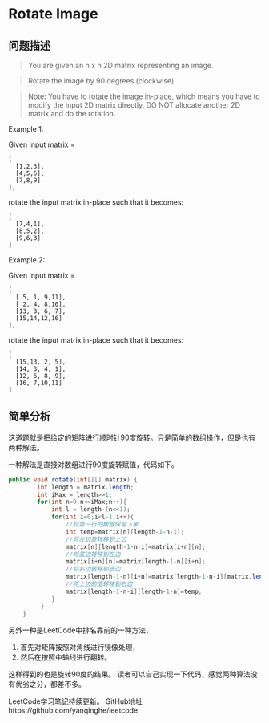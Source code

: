 # Rotate Image

## 问题描述

>You are given an n x n 2D matrix representing an image.

>Rotate the image by 90 degrees (clockwise).

>Note:
You have to rotate the image in-place, which means you have to modify the input 2D matrix directly. DO NOT allocate another 2D matrix and do the rotation.

Example 1:

Given input matrix = 
```
[
  [1,2,3],
  [4,5,6],
  [7,8,9]
],
```

rotate the input matrix in-place such that it becomes:
```
[
  [7,4,1],
  [8,5,2],
  [9,6,3]
]
```
Example 2:

Given input matrix =
```
[
  [ 5, 1, 9,11],
  [ 2, 4, 8,10],
  [13, 3, 6, 7],
  [15,14,12,16]
], 
```

rotate the input matrix in-place such that it becomes:
```
[
  [15,13, 2, 5],
  [14, 3, 4, 1],
  [12, 6, 8, 9],
  [16, 7,10,11]
]
```

## 简单分析

这道题就是把给定的矩阵进行顺时针90度旋转。只是简单的数组操作，但是也有两种解法。

一种解法是直接对数组进行90度旋转赋值，代码如下。

``` java
public void rotate(int[][] matrix) {
        int length = matrix.length;
        int iMax = length>>1;
        for(int n=0;n<=iMax;n++){
            int l = length-(n<<1);
            for(int i=0;i<l-1;i++){
                //将第一行的数据保留下来
                int temp=matrix[n][length-1-n-i];
                //将左边旋转移到上边
                matrix[n][length-1-n-i]=matrix[i+n][n];
                //将底边转移到左边
                matrix[i+n][n]=matrix[length-1-n][i+n];
                //将右边转移到底边
                matrix[length-1-n][i+n]=matrix[length-1-n-i][matrix.length-1-n];
                //将上边的值转移到右边
                matrix[length-1-n-i][length-1-n]=temp;
            }
         }
    }
```

另外一种是LeetCode中排名靠前的一种方法，

1. 首先对矩阵按照对角线进行镜像处理，
2. 然后在按照中轴线进行翻转。


这样得到的也是旋转90度的结果。
读者可以自己实现一下代码，感觉两种算法没有优劣之分，都差不多。

LeetCode学习笔记持续更新。
GitHub地址https://github.com/yanqinghe/leetcode


